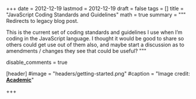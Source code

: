 +++
date = 2012-12-19
lastmod = 2012-12-19
draft = false
tags = []
title = "JavaScript Coding Standards and Guidelines"
math = true
summary = """
Redirects to legacy blog post.

This is the current set of coding standards and guidelines I use when I’m coding in the JavaScript language. I thought it would be good to share so others could get use out of them also, and maybe start a discussion as to amendments / changes they see that could be useful?
"""

disable_comments = true

[header]
#image = "headers/getting-started.png"
#caption = "Image credit: [**Academic**](https://github.com/gcushen/hugo-academic/)"

+++

<html>
  <head>
    <title>JavaScript Coding Standards and Guidelines</title>
    <link rel="canonical" href="https://binarymist.wordpress.com/2012/12/19/javascript-coding-standards-and-guidelines/"/>
    <meta http-equiv="content-type" content="text/html; charset=utf-8"/>
    <meta http-equiv="refresh" content="2; url=https://binarymist.wordpress.com/2012/12/19/javascript-coding-standards-and-guidelines/"/>
  </head>
</html>
